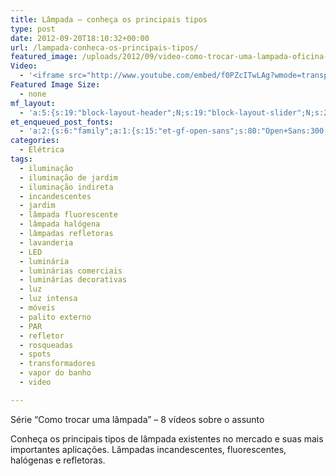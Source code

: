 ```yaml
---
title: Lâmpada – conheça os principais tipos
type: post
date: 2012-09-20T18:10:32+00:00
url: /lampada-conheca-os-principais-tipos/
featured_image: /uploads/2012/09/video-como-trocar-uma-lampada-oficina-de-casa.jpg
Video:
  - '<iframe src="http://www.youtube.com/embed/f0PZcITwLAg?wmode=transparent" frameborder="0" width="620" height="380"></iframe>'
Featured Image Size:
  - none
mf_layout:
  - 'a:5:{s:19:"block-layout-header";N;s:19:"block-layout-slider";N;s:22:"block-layout-structure";s:10:"full-width";s:25:"block-layout-left_sidebar";s:12:"blog-sidebar";s:26:"block-layout-right_sidebar";s:12:"blog-sidebar";}'
et_enqueued_post_fonts:
  - 'a:2:{s:6:"family";a:1:{s:15:"et-gf-open-sans";s:80:"Open+Sans:300,300italic,regular,italic,600,600italic,700,700italic,800,800italic";}s:6:"subset";a:2:{i:0;s:5:"latin";i:1;s:9:"latin-ext";}}'
categories:
  - Elétrica
tags:
  - iluminação
  - iluminação de jardim
  - iluminação indireta
  - incandescentes
  - jardim
  - lâmpada fluorescente
  - lâmpada halógena
  - lâmpadas refletoras
  - lavanderia
  - LED
  - luminária
  - luminárias comerciais
  - luminárias decorativas
  - luz
  - luz intensa
  - móveis
  - palito externo
  - PAR
  - refletor
  - rosqueadas
  - spots
  - transformadores
  - vapor do banho
  - video

---
```

Série &#8220;Como trocar uma lâmpada&#8221; – 8 vídeos sobre o assunto

Conheça os principais tipos de lâmpada existentes no mercado e suas mais importantes aplicações. Lâmpadas incandescentes, fluorescentes, halógenas e refletoras.